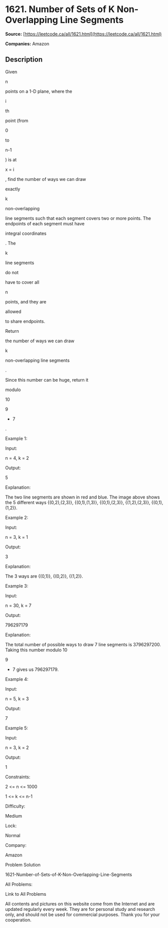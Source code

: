 # 1621. Number of Sets of K Non-Overlapping Line Segments

**Source:** [https://leetcode.ca/all/1621.html](https://leetcode.ca/all/1621.html)

**Companies:** Amazon

## Description

Given

n

points on a 1-D plane, where the

i

th

point (from

0

to

n-1

) is at

x = i

, find the
            number of ways we can draw

exactly

k

non-overlapping

line segments such that each segment covers two or more points. The endpoints of each
            segment must have

integral coordinates

. The

k

line
            segments

do not

have to cover all

n

points, and they are

allowed

to share endpoints.

Return

the number of ways we can draw

k

non-overlapping
                line segments

.

Since this number can be huge, return it

modulo

10

9

+ 7

.

Example 1:

Input:

n = 4, k = 2

Output:

5

Explanation:

The two line segments are shown in red and blue.
The image above shows the 5 different ways {(0,2),(2,3)}, {(0,1),(1,3)}, {(0,1),(2,3)}, {(1,2),(2,3)}, {(0,1),(1,2)}.

Example 2:

Input:

n = 3, k = 1

Output:

3

Explanation:

The 3 ways are {(0,1)}, {(0,2)}, {(1,2)}.

Example 3:

Input:

n = 30, k = 7

Output:

796297179

Explanation:

The total number of possible ways to draw 7 line segments is 3796297200. Taking this number modulo 10

9

+ 7 gives us 796297179.

Example 4:

Input:

n = 5, k = 3

Output:

7

Example 5:

Input:

n = 3, k = 2

Output:

1

Constraints:

2 <= n <= 1000

1 <= k <= n-1

Difficulty:

Medium

Lock:

Normal

Company:

Amazon

Problem Solution

1621-Number-of-Sets-of-K-Non-Overlapping-Line-Segments

All Problems:

Link to All Problems

All contents and pictures on this website come from the Internet and are updated regularly every week. They are for personal study and research only, and should not be used for commercial purposes. Thank you for your cooperation.

